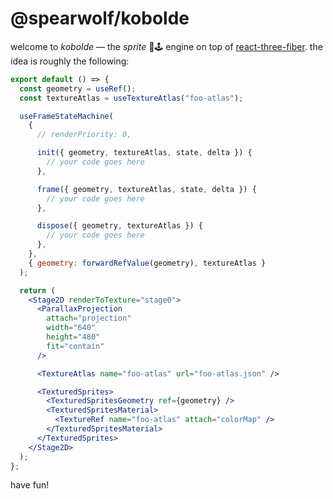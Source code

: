 # @spearwolf/kobolde

welcome to *kobolde* &mdash; the *sprite* :space_invader::joystick: engine on top of [react-three-fiber](https://github.com/pmndrs/react-three-fiber). the idea is roughly the following:

```jsx
export default () => {
  const geometry = useRef();
  const textureAtlas = useTextureAtlas("foo-atlas");

  useFrameStateMachine(
    {
      // renderPriority: 0,

      init({ geometry, textureAtlas, state, delta }) {
        // your code goes here
      },

      frame({ geometry, textureAtlas, state, delta }) {
        // your code goes here
      },

      dispose({ geometry, textureAtlas }) {
        // your code goes here
      },
    },
    { geometry: forwardRefValue(geometry), textureAtlas }
  );

  return (
    <Stage2D renderToTexture="stage0">
      <ParallaxProjection
        attach="projection"
        width="640"
        height="480"
        fit="contain"
      />

      <TextureAtlas name="foo-atlas" url="foo-atlas.json" />

      <TexturedSprites>
        <TexturedSpritesGeometry ref={geometry} />
        <TexturedSpritesMaterial>
          <TextureRef name="foo-atlas" attach="colorMap" />
        </TexturedSpritesMaterial>
      </TexturedSprites>
    </Stage2D>
  );
};
```

have fun!
